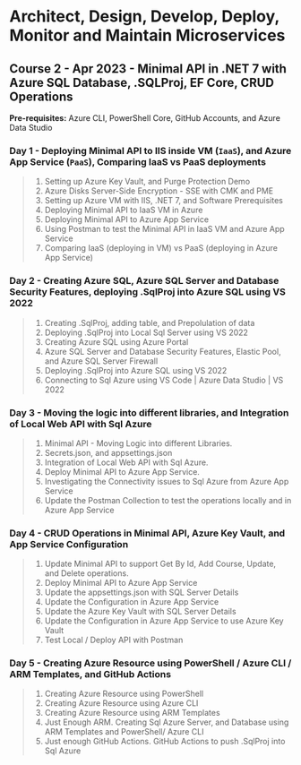# Architect, Design, Develop, Deploy, Monitor and Maintain Microservices

## Course **2** - Apr 2023 - Minimal API in .NET 7 with Azure SQL Database, .SQLProj, EF Core, CRUD Operations

**Pre-requisites:**  Azure CLI, PowerShell Core, GitHub Accounts, and Azure Data Studio

### Day 1 - Deploying Minimal API to IIS inside VM (`IaaS`), and Azure App Service (`PaaS`), Comparing IaaS vs PaaS deployments

> 1. Setting up Azure Key Vault, and Purge Protection Demo
> 1. Azure Disks Server-Side Encryption - SSE with CMK and PME
> 1. Setting up Azure VM with IIS, .NET 7, and Software Prerequisites
> 1. Deploying Minimal API to IaaS VM in Azure
> 1. Deploying Minimal API to Azure App Service
> 1. Using Postman to test the Minimal API in IaaS VM and Azure App Service
> 1. Comparing IaaS (deploying in VM) vs PaaS (deploying in Azure App Service)

### Day 2 - Creating Azure SQL, Azure SQL Server and Database Security Features, deploying .SqlProj into Azure SQL using VS 2022

> 1. Creating .SqlProj, adding table, and Prepolulation of data
> 1. Deploying .SqlProj into Local Sql Server using VS 2022
> 1. Creating Azure SQL using Azure Portal
> 1. Azure SQL Server and Database Security Features, Elastic Pool, and Azure SQL Server Firewall
> 1. Deploying .SqlProj into Azure SQL using VS 2022
> 1. Connecting to Sql Azure using VS Code | Azure Data Studio | VS 2022

### Day 3 - Moving the logic into different libraries, and Integration of Local Web API with Sql Azure

> 1. Minimal API - Moving Logic into different Libraries.
> 1. Secrets.json, and appsettings.json
> 1. Integration of Local Web API with Sql Azure.
> 1. Deploy Minimal API to Azure App Service.
> 1. Investigating the Connectivity issues to Sql Azure from Azure App Service
> 1. Update the Postman Collection to test the operations locally and in Azure App Service

### Day 4 - CRUD Operations in Minimal API, Azure Key Vault, and App Service Configuration

> 1. Update Minimal API to support Get By Id, Add Course, Update, and Delete operations.
> 1. Deploy Minimal API to Azure App Service
> 1. Update the appsettings.json with SQL Server Details
> 1. Update the Configuration in Azure App Service
> 1. Update the Azure Key Vault with SQL Server Details
> 1. Update the Configuration in Azure App Service to use Azure Key Vault
> 1. Test Local / Deploy API with Postman

### Day 5 - Creating Azure Resource using PowerShell / Azure CLI / ARM Templates, and GitHub Actions

> 1. Creating Azure Resource using PowerShell
> 1. Creating Azure Resource using Azure CLI
> 1. Creating Azure Resource using ARM Templates
> 1. Just Enough ARM. Creating Sql Azure Server, and Database using ARM Templates and PowerShell/ Azure CLI
> 1. Just enough GitHub Actions. GitHub Actions to push .SqlProj into Sql Azure

